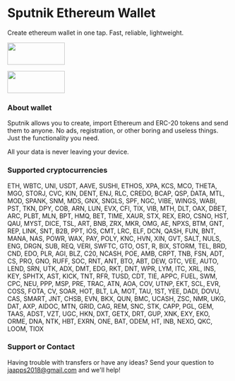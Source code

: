 # Sputnik Ethereum Wallet

Create ethereum wallet in one tap. Fast, reliable, lightweight.

[<img src="https://play.google.com/intl/en_us/badges/static/images/badges/en_badge_web_generic.png" width="130" height="50">](https://play.google.com/store/apps/details?id=com.javster.simplecryptowallet)

[<img src="https://storage.yandexcloud.net/sputnik-wallet-static-storage/app-gallery-white.png" width="130" height="50">](https://appgallery.huawei.com/app/C102824595)

### About wallet

Sputnik allows you to create, import Ethereum and ERC-20 tokens and send them to anyone. No ads, registration, or other boring and useless things. Just the functionality you need.

All your data is never leaving your device.

### Supported cryptocurrencies
ETH, WBTC, UNI, USDT, AAVE, SUSHI, ETHOS, XPA, KCS, MCO, THETA, MGO, STORJ, CVC, KIN, DENT, ENJ, RLC, CREDO, BCAP, QSP, DATA, MTL, MOD, SPANK, SNM, MDS, GNX, SNGLS, SPF, NGC, VIBE, WINGS, WABI, PST, TKN, DPY, COB, ARN, LUN, EVX, CFI, TIX, VIB, MTH, DLT, OAX, DBET, ARC, PLBT, MLN, BPT, HMQ, BET, TIME, XAUR, STX, REX, ERO, CSNO, HST, QAU, MYST, DICE, TSL, ART, BNB, ZRX, MKR, OMG, AE, NPXS, BTM, GNT, REP, LINK, SNT, B2B, PPT, IOS, CMT, LRC, ELF, DCN, QASH, FUN, BNT, MANA, NAS, POWR, WAX, PAY, POLY, KNC, HVN, XIN, GVT, SALT, NULS, ENG, DRGN, SUB, REQ, VERI, SWFTC, GTO, OST, R, BIX, STORM, TEL, BRD, CND, EDO, PLR, AGI, BLZ, C20, NCASH, POE, AMB, CRPT, TNB, FSN, ADT, CS, PRO, GNO, RUFF, SOC, RNT, ANT, BTO, ABT, DEW, GTC, VEE, AUTO, LEND, SRN, UTK, ADX, DMT, EDG, RKT, DNT, WPR, LYM, ITC, XRL, INS, KEY, SPHTX, AST, KICK, TNT, RFR, TUSD, CDT, TIE, APPC, FUEL, SWM, CPC, NEU, PPP, MSP, PRE, TRAC, ATN, AOA, COV, UTNP, EKT, SCL, EVR, COSS, FOTA, CV, SOAR, HOT, BLT, LA, MOT, TAU, 1ST, YEE, DADI, DOVU, CAS, SMART, JNT, CHSB, EVN, BKX, QUN, BMC, UCASH, ZSC, NMR, UKG, DAT, AXP, AIDOC, MTN, GRID, CAG, REM, SNC, STK, CAPP, PGL, GEM, TAAS, ADST, VZT, UGC, HKN, DXT, GETX, DRT, GUP, XNK, EXY, EKO, ORME, DNA, NTK, HBT, EXRN, ONE, BAT, ODEM, HT, INB, NEXO, QKC, LOOM, TIOX

### Support or Contact

Having trouble with transfers or have any ideas? Send your question to jaapps2018@gmail.com and we'll help! 
